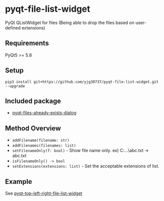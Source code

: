 # pyqt-file-list-widget
PyQt QListWidget for files (Being able to drop the files based on user-defined extensions)

## Requirements
PyQt5 >= 5.8

## Setup
```pip3 install git+https://github.com/yjg30737/pyqt-file-list-widget.git --upgrade```

## Included package
* <a href="https://github.com/yjg30737/pyqt-files-already-exists-dialog.git>pyqt-files-already-exists-dialog">pyqt-files-already-exists-dialog</a>

## Method Overview
* `addFilename(filename: str)`
* `addFilenames(filenames: list)`
* `setFilenameOnly(f: bool)` - Show file name only. ex) C:\...\abc.txt -> abc.txt
* `isFilenameOnly() -> bool`
* `setExtensions(extensions: list)` - Set the acceptable extensions of list.

## Example
See <a href="https://github.com/yjg30737/pyqt-top-left-right-file-list-widget.git">pyqt-top-left-right-file-list-widget</a>


